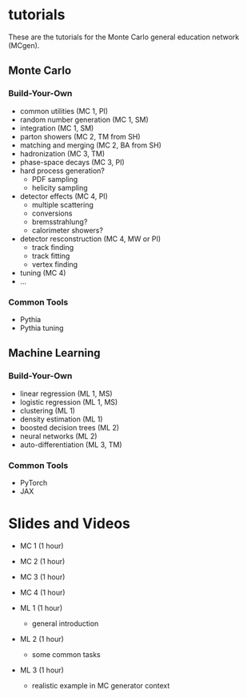 # tutorials

These are the tutorials for the Monte Carlo general education network (MCgen).

## Monte Carlo

### Build-Your-Own
* common utilities (MC 1, PI)
* random number generation (MC 1, SM)
* integration (MC 1, SM)
* parton showers (MC 2, TM from SH)
* matching and merging (MC 2, BA from SH)
* hadronization (MC 3, TM)
* phase-space decays (MC 3, PI)
* hard process generation?
  * PDF sampling
  * helicity sampling
* detector effects (MC 4, PI)
  * multiple scattering
  * conversions
  * bremsstrahlung?
  * calorimeter showers?
* detector resconstruction (MC 4, MW or PI)
  * track finding
  * track fitting
  * vertex finding
* tuning (MC 4)
* ...

### Common Tools
* Pythia
* Pythia tuning

## Machine Learning

### Build-Your-Own
* linear regression (ML 1, MS)
* logistic regression (ML 1, MS)
* clustering (ML 1)
* density estimation (ML 1)
* boosted decision trees (ML 2)
* neural networks (ML 2)
* auto-differentiation (ML 3, TM)

### Common Tools
* PyTorch
* JAX

# Slides and Videos

* MC 1 (1 hour)
* MC 2 (1 hour)
* MC 3 (1 hour)
* MC 4 (1 hour)

* ML 1 (1 hour)
  * general introduction
* ML 2 (1 hour)
  * some common tasks
* ML 3 (1 hour)
  * realistic example in MC generator context
